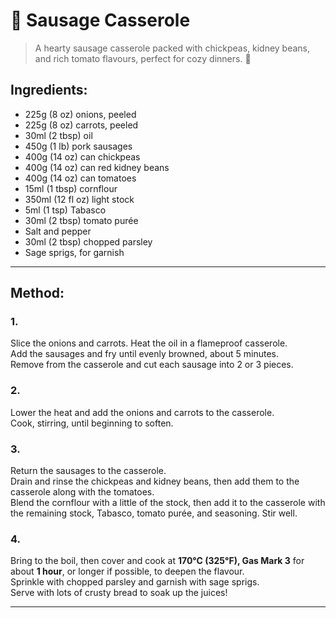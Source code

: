 # 🍲 Sausage Casserole


> A hearty sausage casserole packed with chickpeas, kidney beans, and rich tomato flavours, perfect for cozy dinners. 🍲


## Ingredients:
- 225g (8 oz) onions, peeled
- 225g (8 oz) carrots, peeled
- 30ml (2 tbsp) oil
- 450g (1 lb) pork sausages
- 400g (14 oz) can chickpeas
- 400g (14 oz) can red kidney beans
- 400g (14 oz) can tomatoes
- 15ml (1 tbsp) cornflour
- 350ml (12 fl oz) light stock
- 5ml (1 tsp) Tabasco
- 30ml (2 tbsp) tomato purée
- Salt and pepper
- 30ml (2 tbsp) chopped parsley
- Sage sprigs, for garnish

---

## Method:

### 1.  
Slice the onions and carrots. Heat the oil in a flameproof casserole.  
Add the sausages and fry until evenly browned, about 5 minutes.  
Remove from the casserole and cut each sausage into 2 or 3 pieces.

### 2.  
Lower the heat and add the onions and carrots to the casserole.  
Cook, stirring, until beginning to soften.

### 3.  
Return the sausages to the casserole.  
Drain and rinse the chickpeas and kidney beans, then add them to the casserole along with the tomatoes.  
Blend the cornflour with a little of the stock, then add it to the casserole with the remaining stock, Tabasco, tomato purée, and seasoning. Stir well.

### 4.  
Bring to the boil, then cover and cook at **170°C (325°F), Gas Mark 3** for about **1 hour**, or longer if possible, to deepen the flavour.  
Sprinkle with chopped parsley and garnish with sage sprigs.  
Serve with lots of crusty bread to soak up the juices!

---


